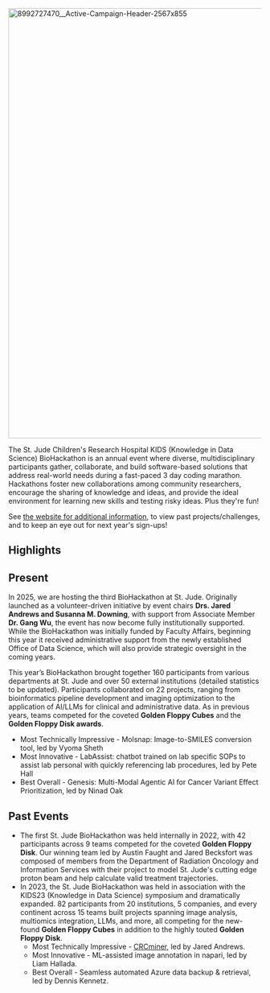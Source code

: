 <img width="2567" height="855" alt="8992727470__Active-Campaign-Header-2567x855" src="https://github.com/user-attachments/assets/a8c221aa-0329-483d-96d3-e0a8febefc30" />

The St. Jude Children's Research Hospital KIDS (Knowledge in Data Science) BioHackathon is an annual event where diverse, multidisciplinary participants gather, collaborate, and build software-based solutions that address real-world needs during a fast-paced 3 day coding marathon. 
Hackathons foster new collaborations among community researchers, encourage the sharing of knowledge and ideas, and provide the ideal environment for learning new skills and testing risky ideas.
Plus they're fun!

See [the website for additional information](https://www.stjude.org/research/why-st-jude/biohackathon.html), to view past projects/challenges, and to keep an eye out for next year's sign-ups!



## Highlights

## Present

In 2025, we are hosting the third BioHackathon at St. Jude. Originally launched as a volunteer-driven initiative by event chairs **Drs. Jared Andrews and Susanna M. Downing**, with support from Associate Member **Dr. Gang Wu**, the event has now become fully institutionally supported. While the BioHackathon was initially funded by Faculty Affairs, beginning this year it received administrative support from the newly established Office of Data Science, which will also provide strategic oversight in the coming years.

This year’s BioHackathon brought together 160 participants from various departments at St. Jude and over 50 external institutions (detailed statistics to be updated). Participants collaborated on 22 projects, ranging from bioinformatics pipeline development and imaging optimization to the application of AI/LLMs for clinical and administrative data. As in previous years, teams competed for the coveted **Golden Floppy Cubes** and the **Golden Floppy Disk awards**.
  - Most Technically Impressive - Molsnap: Image-to-SMILES conversion tool, led by Vyoma Sheth
  - Most Innovative - LabAssist: chatbot trained on lab specific SOPs to assist lab personal with quickly referencing lab procedures, led by Pete Hall
  - Best Overall - Genesis: Multi-Modal Agentic AI for Cancer Variant Effect Prioritization, led by Ninad Oak

## Past Events

- The first St. Jude BioHackathon was held internally in 2022, with 42 participants across 9 teams competed for the coveted **Golden Floppy Disk**. Our winning team led by Austin Faught and Jared Becksfort was composed of members from the Department of Radiation Oncology and Information Services with their project to model St. Jude's cutting edge proton beam and help calculate valid treatment trajectories.
- In 2023, the St. Jude BioHackathon was held in association with the KIDS23 (Knowledge in Data Science) symposium and dramatically expanded. 82 participants from 20 institutions, 5 companies, and every continent across 15 teams built projects spanning image analysis, multiomics integration, LLMs, and more, all competing for the new-found **Golden Floppy Cubes** in addition to the highly touted **Golden Floppy Disk**.
  - Most Technically Impressive - [CRCminer](https://github.com/stjude-biohackathon/CRCminer), led by Jared Andrews.
  - Most Innovative - ML-assisted image annotation in napari, led by Liam Hallada.
  - Best Overall - Seamless automated Azure data backup & retrieval, led by Dennis Kennetz.
